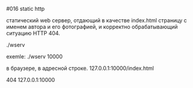 #016  static http


статический web сервер, отдающий в качестве index.html страницу
с именем автора и его фотографией, и корректно обрабатывающий ситуацию HTTP 404.

./wserv <PORT>

exemle:
./wserv 10000

в браузере, в адресной строке.
127.0.0.1:10000/index.html

404
127.0.0.1:10000
